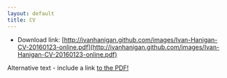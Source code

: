 ```yaml
---
layout: default
title: CV
---
```


- Download link: [http://ivanhanigan.github.com/images/Ivan-Hanigan-CV-20160123-online.pdf](http://ivanhanigan.github.com/images/Ivan-Hanigan-CV-20160123-online.pdf)

<object data="/images/Ivan-Hanigan-CV-20160123-online.pdf" type="application/pdf" width="675" height="800">
  <p>Alternative text - include a link <a href="images/Ivan-Hanigan-CV-20151204-online.pdf">to the PDF!</a></p>
</object>
